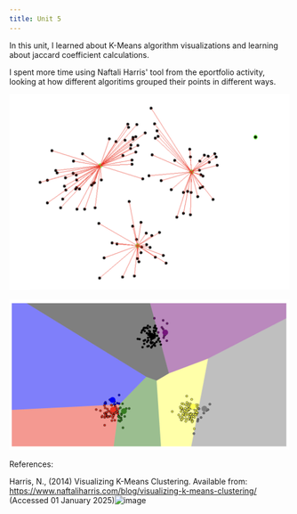 ```yaml
---
title: Unit 5
---
```


In this unit, I learned about K-Means algorithm visualizations and learning about jaccard coefficient calculations. 

I spent more time using Naftali Harris' tool from the eportfolio activity, looking at how different algoritims grouped their points in different ways. 

![K-Means](https://github.com/inthekhards/inthekhards.github.io/blob/main/docs/km.png?raw=true)

![Gaussian](https://github.com/inthekhards/inthekhards.github.io/blob/main/docs/gv.png?raw=true)

References: 

Harris, N., (2014) Visualizing K-Means Clustering. Available from: https://www.naftaliharris.com/blog/visualizing-k-means-clustering/ (Accessed 01 January 2025)![image](https://github.com/user-attachments/assets/2514b3a9-9cdc-4917-89b3-c68e1bedf931)


